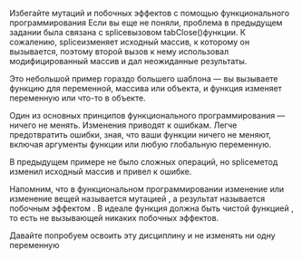 Избегайте мутаций и побочных эффектов с помощью функционального программирования
Если вы еще не поняли, проблема в предыдущем задании была связана с spliceвызовом tabClose()функции. К сожалению, spliceизменяет исходный массив, к которому он вызывается, поэтому второй вызов к нему использовал модифицированный массив и дал неожиданные результаты.

Это небольшой пример гораздо большего шаблона — вы вызываете функцию для переменной, массива или объекта, и функция изменяет переменную или что-то в объекте.

Один из основных принципов функционального программирования — ничего не менять. Изменения приводят к ошибкам. Легче предотвратить ошибки, зная, что ваши функции ничего не меняют, включая аргументы функции или любую глобальную переменную.

В предыдущем примере не было сложных операций, но spliceметод изменил исходный массив и привел к ошибке.

Напомним, что в функциональном программировании изменение или изменение вещей называется мутацией , а результат называется побочным эффектом . В идеале функция должна быть чистой функцией , то есть не вызывающей никаких побочных эффектов.

Давайте попробуем освоить эту дисциплину и не изменять ни одну переменную 
